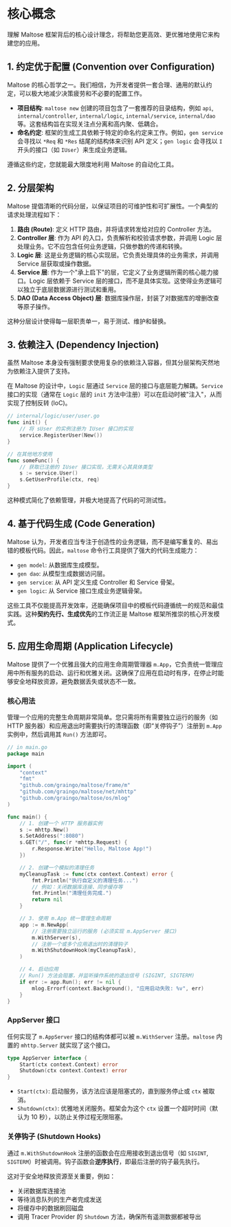 # 核心概念

理解 Maltose 框架背后的核心设计理念，将帮助您更高效、更优雅地使用它来构建您的应用。

## 1. 约定优于配置 (Convention over Configuration)

Maltose 的核心哲学之一。我们相信，为开发者提供一套合理、通用的默认约定，可以极大地减少决策疲劳和不必要的配置工作。

- **项目结构**: `maltose new` 创建的项目包含了一套推荐的目录结构，例如 `api`, `internal/controller`, `internal/logic`, `internal/service`, `internal/dao` 等。这套结构旨在实现关注点分离和高内聚、低耦合。
- **命名约定**: 框架的生成工具依赖于特定的命名约定来工作。例如，`gen service` 会寻找以 `*Req` 和 `*Res` 结尾的结构体来识别 API 定义；`gen logic` 会寻找以 `I` 开头的接口（如 `IUser`）来生成业务逻辑。

遵循这些约定，您就能最大限度地利用 Maltose 的自动化工具。

## 2. 分层架构

Maltose 提倡清晰的代码分层，以保证项目的可维护性和可扩展性。一个典型的请求处理流程如下：

1.  **路由 (Route)**: 定义 HTTP 路由，并将请求转发给对应的 Controller 方法。
2.  **Controller 层**: 作为 API 的入口，负责解析和校验请求参数，并调用 Logic 层处理业务。它不应包含任何业务逻辑，只做参数的传递和转换。
3.  **Logic 层**: 这是业务逻辑的核心实现层。它负责处理具体的业务需求，并调用 Service 层获取或操作数据。
4.  **Service 层**: 作为一个"承上启下"的层，它定义了业务逻辑所需的核心能力接口。Logic 层依赖于 Service 层的接口，而不是具体实现。这使得业务逻辑可以独立于底层数据源进行测试和重用。
5.  **DAO (Data Access Object) 层**: 数据库操作层，封装了对数据库的增删改查等原子操作。

这种分层设计使得每一层职责单一，易于测试、维护和替换。

## 3. 依赖注入 (Dependency Injection)

虽然 Maltose 本身没有强制要求使用复杂的依赖注入容器，但其分层架构天然地为依赖注入提供了支持。

在 Maltose 的设计中，`Logic` 层通过 `Service` 层的接口与底层能力解耦。`Service` 接口的实现（通常在 `Logic` 层的 `init` 方法中注册）可以在启动时被"注入"，从而实现了控制反转 (IoC)。

```go
// internal/logic/user/user.go
func init() {
    // 将 sUser 的实例注册为 IUser 接口的实现
    service.RegisterUser(New())
}

// 在其他地方使用
func someFunc() {
    // 获取已注册的 IUser 接口实现，无需关心其具体类型
    s := service.User()
    s.GetUserProfile(ctx, req)
}
```

这种模式简化了依赖管理，并极大地提高了代码的可测试性。

## 4. 基于代码生成 (Code Generation)

Maltose 认为，开发者应当专注于创造性的业务逻辑，而不是编写重复的、易出错的模板代码。因此，`maltose` 命令行工具提供了强大的代码生成能力：

- `gen model`: 从数据库生成模型。
- `gen dao`: 从模型生成数据访问层。
- `gen service`: 从 API 定义生成 Controller 和 Service 骨架。
- `gen logic`: 从 Service 接口生成业务逻辑骨架。

这些工具不仅能提高开发效率，还能确保项目中的模板代码遵循统一的规范和最佳实践。这种**契约先行、生成优先**的工作流正是 Maltose 框架所推崇的核心开发模式。

## 5. 应用生命周期 (Application Lifecycle)

Maltose 提供了一个优雅且强大的应用生命周期管理器 `m.App`，它负责统一管理应用中所有服务的启动、运行和优雅关闭。这确保了应用在启动时有序，在停止时能够安全地释放资源，避免数据丢失或状态不一致。

### 核心用法

管理一个应用的完整生命周期非常简单。您只需将所有需要独立运行的服务（如 HTTP 服务器）和应用退出时需要执行的清理函数（即“关停钩子”）注册到 `m.App` 实例中，然后调用其 `Run()` 方法即可。

```go
// in main.go
package main

import (
	"context"
	"fmt"
	"github.com/graingo/maltose/frame/m"
	"github.com/graingo/maltose/net/mhttp"
	"github.com/graingo/maltose/os/mlog"
)

func main() {
	// 1. 创建一个 HTTP 服务器实例
	s := mhttp.New()
	s.SetAddress(":8080")
	s.GET("/", func(r *mhttp.Request) {
		r.Response.Write("Hello, Maltose App!")
	})

	// 2. 创建一个模拟的清理任务
	myCleanupTask := func(ctx context.Context) error {
		fmt.Println("执行自定义的清理任务...")
		// 例如：关闭数据库连接、同步缓存等
		fmt.Println("清理任务完成.")
		return nil
	}

	// 3. 使用 m.App 统一管理生命周期
	app := m.NewApp(
		// 注册需要独立运行的服务 (必须实现 m.AppServer 接口)
		m.WithServer(s),
		// 注册一个或多个应用退出时的清理钩子
		m.WithShutdownHook(myCleanupTask),
	)

	// 4. 启动应用
	// Run() 方法会阻塞，并监听操作系统的退出信号 (SIGINT, SIGTERM)
	if err := app.Run(); err != nil {
		mlog.Errorf(context.Background(), "应用启动失败: %v", err)
	}
}
```

### AppServer 接口

任何实现了 `m.AppServer` 接口的结构体都可以被 `m.WithServer` 注册。`maltose` 内置的 `mhttp.Server` 就实现了这个接口。

```go
type AppServer interface {
    Start(ctx context.Context) error
    Shutdown(ctx context.Context) error
}
```

- `Start(ctx)`: 启动服务，该方法应该是阻塞式的，直到服务停止或 `ctx` 被取消。
- `Shutdown(ctx)`: 优雅地关闭服务。框架会为这个 `ctx` 设置一个超时时间（默认为 10 秒），以防止关停过程无限阻塞。

### 关停钩子 (Shutdown Hooks)

通过 `m.WithShutdownHook` 注册的函数会在应用接收到退出信号（如 `SIGINT`, `SIGTERM`）时被调用。钩子函数会**逆序执行**，即最后注册的钩子最先执行。

这对于安全地释放资源至关重要，例如：

- 关闭数据库连接池
- 等待消息队列的生产者完成发送
- 将缓存中的数据刷回磁盘
- 调用 Tracer Provider 的 `Shutdown` 方法，确保所有遥测数据都被导出
